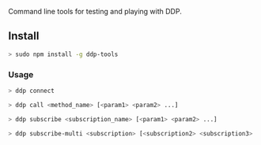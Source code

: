 Command line tools for testing and playing with DDP.

## Install

```bash
> sudo npm install -g ddp-tools
```

### Usage

```bash
> ddp connect
```

```bash
> ddp call <method_name> [<param1> <param2> ...]
```

```bash
> ddp subscribe <subscription_name> [<param1> <param2> ...]
```


```bash
> ddp subscribe-multi <subscription> [<subscription2> <subscription3> ...]
```
